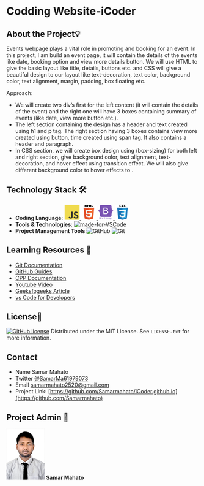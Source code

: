 # Codding Website-iCoder
## About the Project💡
Events webpage plays a vital role in promoting and booking for an event. In this project, I am build an event page, it will contain the details of the events like date, booking option and view more details button. We will use HTML to give the basic layout like title, details, buttons etc. and CSS will give a beautiful design to our layout like text-decoration, text color, background color, text alignment, margin, padding, box floating etc.

Approach:

- We will create two div’s first for the left content (it will contain the details of the event) and the right one will have 3 boxes containing summary of events (like date, view more button etc.).
- The left section containing the design has a header and text created using h1 and p tag. The right section having 3 boxes contains view more created using button, time created using span tag. It also contains a header and paragraph.
- In CSS section, we will create box design using (box-sizing) for both left and right section, give background color, text alignment, text-decoration, and hover effect using transition effect. We will also give different background color to hover effects to .

## Technology Stack 🛠️
  
- **Coding Language**: <a href="https://developer.mozilla.org/en-US/docs/Web/JavaScript" target="_blank" rel="noreferrer"> <img src="https://raw.githubusercontent.com/devicons/devicon/master/icons/javascript/javascript-original.svg" alt="javascript" width="40" height="40"/> </a> <a href="https://www.w3.org/html/" target="_blank" rel="noreferrer"> <img src="https://raw.githubusercontent.com/devicons/devicon/master/icons/html5/html5-original-wordmark.svg" alt="html5" width="40" height="40"/> </a> <a href="https://getbootstrap.com" target="_blank" rel="noreferrer"> <img src="https://raw.githubusercontent.com/devicons/devicon/master/icons/bootstrap/bootstrap-plain-wordmark.svg" alt="bootstrap" width="40" height="40"/> </a>
<a href="https://www.w3schools.com/css/" target="_blank" rel="noreferrer"> <img src="https://raw.githubusercontent.com/devicons/devicon/master/icons/css3/css3-original-wordmark.svg" alt="css3" width="40" height="40"/> </a>
- **Tools & Technologies**: [![made-for-VSCode](https://img.shields.io/badge/Made%20for-VSCode-1f425f.svg)](https://code.visualstudio.com/)
- **Project Management Tools**:<img alt="GitHub" src="https://img.shields.io/badge/github%20-%23121011.svg?&style=for-the-badge&logo=github&logoColor=white"/> <img alt="Git" src="https://img.shields.io/badge/git%20-%23F05033.svg?&style=for-the-badge&logo=git&logoColor=white"/> 
## Learning Resources 🧰


- [Git Documentation](https://git-scm.com/docs)
- [GitHub Guides](https://guides.github.com/)
- [CPP Documentation](https://cplusplus.com/)
- [Youtube Video](https://www.youtube.com/watch?v=vNT4P23ihCo)
- [Geeksfogeeks Article](https://www.geeksforgeeks.org/menu-driven-program-for-bank-management-system/)
- [vs Code for Developers](https://code.visualstudio.com/)




## License📜
[![GitHub license](https://img.shields.io/github/license/Naereen/StrapDown.js.svg)](https://github.com/Naereen/StrapDown.js/blob/master/LICENSE)
Distributed under the MIT License. See `LICENSE.txt` for more information.

<!-- CONTACT -->
## Contact

- Name Samar Mahato 
- Twitter [@SamarMa61979073](https://twitter.com/SamarMa61979073) 
- Email samarmahato2520@gmail.com
- Project Link: [https://github.com/Samarmahato/iCoder.github.io](https://github.com/Samarmahato)





## Project Admin 📆

<td align="center"><img src="https://github.com/Samarmahato/Banking_Managment_System/blob/UNICORN/Samar%20Mahato%20_DSC.JPG" width="100px;" alt=""/> 
	<b>Samar Mahato</b>
</td>
